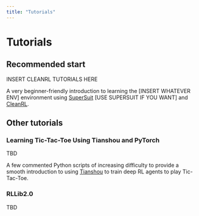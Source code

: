 ```yaml
---
title: "Tutorials"
---
```


# Tutorials

## Recommended start

INSERT CLEANRL TUTORIALS HERE

A very beginner-friendly introduction to learning the [INSERT WHATEVER ENV] environment using [SuperSuit](https://github.com/Farama-Foundation/SuperSuit) [USE SUPERSUIT IF YOU WANT] and [CleanRL](https://github.com/vwxyzjn/cleanrl).

## Other tutorials

### Learning Tic-Tac-Toe Using Tianshou and PyTorch
TBD

A few commented Python scripts of increasing difficulty to provide a smooth introduction to using [Tianshou](https://github.com/thu-ml/tianshou) to train deep RL agents to play Tic-Tac-Toe. 

### RLLib2.0
TBD